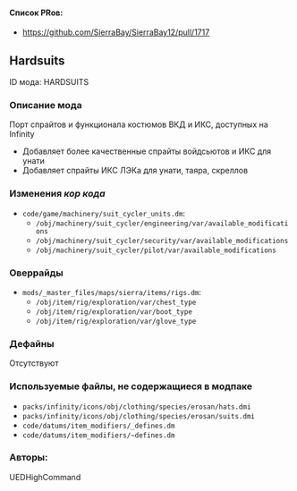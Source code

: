 
#### Список PRов:

- https://github.com/SierraBay/SierraBay12/pull/1717
<!--
  Ссылки на PRы, связанные с модом:
  - Создание
  - Большие изменения
-->

<!-- Название мода. Не важно на русском или на английском. -->
## Hardsuits

ID мода: HARDSUITS
<!--
  Название модпака прописными буквами, СОЕДИНЁННЫМИ_ПОДЧЁРКИВАНИЕМ,
  которое ты будешь использовать для обозначения файлов.
-->

### Описание мода

Порт спрайтов и функционала костюмов ВКД и ИКС, доступных на Infinity
- Добавляет более качественные спрайты войдсьютов и ИКС для унати
- Добавляет спрайты ИКС ЛЭКа для унати, таяра, скреллов
<!--
  Что он делает, что добавляет: что, куда, зачем и почему - всё здесь.
  А также любая полезная информация.
-->

### Изменения *кор кода*

- `code/game/machinery/suit_cycler_units.dm`:
  - `/obj/machinery/suit_cycler/engineering/var/available_modifications`
  - `/obj/machinery/suit_cycler/security/var/available_modifications`
  - `/obj/machinery/suit_cycler/pilot/var/available_modifications`
<!--
  Если вы редактировали какие-либо процедуры или переменные в кор коде,
  они должны быть указаны здесь.
  Нужно указать и файл, и процедуры/переменные.

  Изменений нет - напиши "Отсутствуют"
-->

### Оверрайды

- `mods/_master_files/maps/sierra/items/rigs.dm`:
  - `/obj/item/rig/exploration/var/chest_type`
  - `/obj/item/rig/exploration/var/boot_type`
  - `/obj/item/rig/exploration/var/glove_type`

<!--
  Если ты добавлял новый модульный оверрайд, его нужно указать здесь.
  Здесь указываются оверрайды в твоём моде и папке `_master_files`

  Изменений нет - напиши "Отсутствуют"
-->

### Дефайны

Отсутствуют
<!--
  Если требовалось добавить какие-либо дефайны, укажи файлы,
  в которые ты их добавил, а также перечисли имена.
  И то же самое, если ты используешь дефайны, определённые другим модом.

  Не используешь - напиши "Отсутствуют"
-->

### Используемые файлы, не содержащиеся в модпаке

- `packs/infinity/icons/obj/clothing/species/erosan/hats.dmi`
- `packs/infinity/icons/obj/clothing/species/erosan/suits.dmi`
- `code/datums/item_modifiers/_defines.dm`
- `code/datums/item_modifiers/~defines.dm`
<!--
  Будь то немодульный файл или модульный файл, который не содержится в папке,
  принадлежащей этому конкретному моду, он должен быть упомянут здесь.
  Хорошими примерами являются иконки или звуки, которые используются одновременно
  несколькими модулями, или что-либо подобное.
-->

### Авторы:

UEDHighCommand
<!--
  Здесь находится твой никнейм
  Если работал совместно - никнеймы тех, кто помогал.
  В случае порта чего-либо должна быть ссылка на источник.
-->
